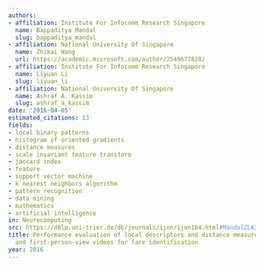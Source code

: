 ```yaml
---
authors:
- affiliation: Institute For Infocomm Research Singapore
  name: Bappaditya Mandal
  slug: bappaditya_mandal
- affiliation: National University Of Singapore
  name: Zhikai Wang
  url: https://academic.microsoft.com/author/2549677828/
- affiliation: Institute For Infocomm Research Singapore
  name: Liyuan Li
  slug: liyuan_li
- affiliation: National University Of Singapore
  name: Ashraf A. Kassim
  slug: ashraf_a_kassim
date: '2016-04-05'
estimated_citations: 13
fields:
- local binary patterns
- histogram of oriented gradients
- distance measures
- scale invariant feature transform
- jaccard index
- feature
- support vector machine
- k nearest neighbors algorithm
- pattern recognition
- data mining
- mathematics
- artificial intelligence
in: Neurocomputing
src: https://dblp.uni-trier.de/db/journals/ijon/ijon184.html#MandalZLK16
title: Performance evaluation of local descriptors and distance measures on benchmarks
  and first-person-view videos for face identification
year: 2016
---
```

